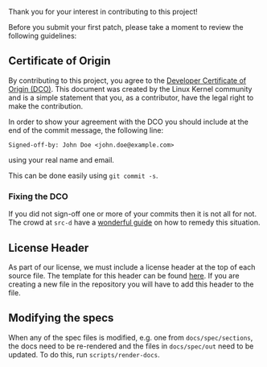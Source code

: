 Thank you for your interest in contributing to this project!

Before you submit your first patch, please take a moment to review the following
guidelines:

## Certificate of Origin

By contributing to this project, you agree to the [Developer Certificate of
Origin (DCO)][dco]. This document was created by the Linux Kernel community
and is a simple statement that you, as a contributor, have the legal right to
make the contribution.

In order to show your agreement with the DCO you should include at the end of
the commit message, the following line:

    Signed-off-by: John Doe <john.doe@example.com>

using your real name and email.

This can be done easily using `git commit -s`.

### Fixing the DCO

If you did not sign-off one or more of your commits then it is not all for not.
The crowd at `src-d` have a [wonderful guide][fixing-dco] on how to remedy this
situation.

## License Header

As part of our license, we must include a license header at the top of each
source file. The template for this header can be found [here][header-template].
If you are creating a new file in the repository you will have to add this
header to the file.

## Modifying the specs

When any of the spec files is modified, e.g. one from `docs/spec/sections`,
the docs need to be re-rendered and the files in `docs/spec/out` need to be
updated. To do this, run `scripts/render-docs`.

[dco]: ./DCO
[fixing-dco]: https://docs.github.com/en/free-pro-team@latest/github/building-a-strong-community/creating-a-pull-request-template-for-your-repository
[header-template]: ./.license-header-template
